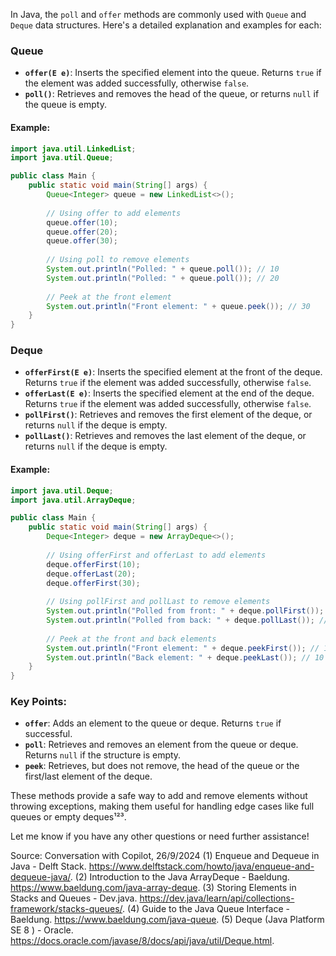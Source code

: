 In Java, the `poll` and `offer` methods are commonly used with `Queue` and `Deque` data structures. Here's a detailed explanation and examples for each:

### Queue
- **`offer(E e)`**: Inserts the specified element into the queue. Returns `true` if the element was added successfully, otherwise `false`.
- **`poll()`**: Retrieves and removes the head of the queue, or returns `null` if the queue is empty.

#### Example:
```java
import java.util.LinkedList;
import java.util.Queue;

public class Main {
    public static void main(String[] args) {
        Queue<Integer> queue = new LinkedList<>();
        
        // Using offer to add elements
        queue.offer(10);
        queue.offer(20);
        queue.offer(30);
        
        // Using poll to remove elements
        System.out.println("Polled: " + queue.poll()); // 10
        System.out.println("Polled: " + queue.poll()); // 20
        
        // Peek at the front element
        System.out.println("Front element: " + queue.peek()); // 30
    }
}
```

### Deque
- **`offerFirst(E e)`**: Inserts the specified element at the front of the deque. Returns `true` if the element was added successfully, otherwise `false`.
- **`offerLast(E e)`**: Inserts the specified element at the end of the deque. Returns `true` if the element was added successfully, otherwise `false`.
- **`pollFirst()`**: Retrieves and removes the first element of the deque, or returns `null` if the deque is empty.
- **`pollLast()`**: Retrieves and removes the last element of the deque, or returns `null` if the deque is empty.

#### Example:
```java
import java.util.Deque;
import java.util.ArrayDeque;

public class Main {
    public static void main(String[] args) {
        Deque<Integer> deque = new ArrayDeque<>();
        
        // Using offerFirst and offerLast to add elements
        deque.offerFirst(10);
        deque.offerLast(20);
        deque.offerFirst(30);
        
        // Using pollFirst and pollLast to remove elements
        System.out.println("Polled from front: " + deque.pollFirst()); // 30
        System.out.println("Polled from back: " + deque.pollLast()); // 20
        
        // Peek at the front and back elements
        System.out.println("Front element: " + deque.peekFirst()); // 10
        System.out.println("Back element: " + deque.peekLast()); // 10
    }
}
```

### Key Points:
- **`offer`**: Adds an element to the queue or deque. Returns `true` if successful.
- **`poll`**: Retrieves and removes an element from the queue or deque. Returns `null` if the structure is empty.
- **`peek`**: Retrieves, but does not remove, the head of the queue or the first/last element of the deque.

These methods provide a safe way to add and remove elements without throwing exceptions, making them useful for handling edge cases like full queues or empty deques¹²³.

Let me know if you have any other questions or need further assistance!

Source: Conversation with Copilot, 26/9/2024
(1) Enqueue and Dequeue in Java - Delft Stack. https://www.delftstack.com/howto/java/enqueue-and-dequeue-java/.
(2) Introduction to the Java ArrayDeque - Baeldung. https://www.baeldung.com/java-array-deque.
(3) Storing Elements in Stacks and Queues - Dev.java. https://dev.java/learn/api/collections-framework/stacks-queues/.
(4) Guide to the Java Queue Interface - Baeldung. https://www.baeldung.com/java-queue.
(5) Deque (Java Platform SE 8 ) - Oracle. https://docs.oracle.com/javase/8/docs/api/java/util/Deque.html.